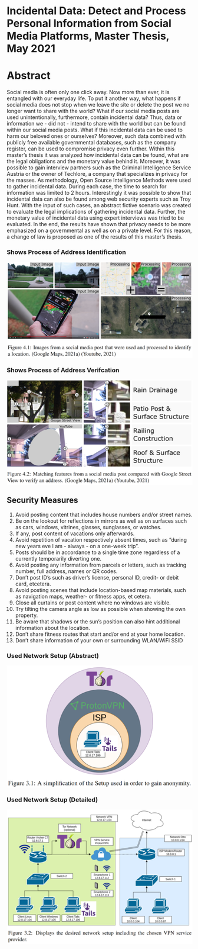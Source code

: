 # Incidental Data: Detect and Process Personal Information from Social Media Platforms, Master Thesis, May 2021

# Abstract
Social media is often only one click away. Now more than ever, it is entangled with our everyday life. To put it another way, what happens if social media does not stop when we leave the site or delete the post we no longer want to share with the world? What if our social media posts are used unintentionally, furthermore, contain incidental data? Thus, data or information we - did not - intend to share with the world but can be found within our social media posts. What if this incidental data can be used to harm our beloved ones or ourselves?  Moreover, such data combined with publicly free available governmental databases, such as the company register, can be used to compromise privacy even further. Within this master’s thesis it was analyzed how incidental data can be found, what are the legal obligations and the monetary value behind it. Moreover, it was possible to gain interview partners such as the Criminal Intelligence Service Austria or the owner of Techlore, a company that specializes in privacy for the masses. As methodology, Open Source Intelligence Methods were used to gather incidental data. During each case, the time to search for information was limited to 2 hours. Interestingly it was possible to show that incidental data can also be found among web security experts such as Troy Hunt. With the input of such cases, an abstract fictive scenario was created to evaluate the legal implications of gathering incidental data. Further, the monetary value of incidental data using expert interviews was tried to be evaluated. In the end, the results have shown that privacy needs to be more emphasized on a governmental as well as on a private level. For this reason, a change of law is proposed as one of the results of this master’s thesis.

### Shows Process of Address Identification
<img src="readme/address_identification.png" alt="Shows process of address identification" width="600px" align="center" />  

### Shows Process of Address Verifcation
<img src="readme/address_verification.png" alt="Shows process of address verifcation" width="600px" align="center" />


## Security Measures
1.	Avoid posting content that includes house numbers and/or street names.
2.	Be on the lookout for reflections in mirrors as well as on surfaces such as cars, windows, vitrines, glasses, sunglasses, or watches.
3.	If any, post content of vacations only afterwards.
4.	Avoid repetition of vacation respectively absent times, such as “during new years eve I am - always - on a one-week trip”.
5.	Posts should be in accordance to a single time zone regardless of a currently temporarily diverting one.
6.	Avoid posting any information from parcels or letters, such as tracking number, full address, names or QR codes.
7.	Don’t post ID’s such as driver’s license, personal ID, credit- or debit card, etcetera.
8.	Avoid posting scenes that include location-based map materials, such as navigation maps, weather- or fitness apps, et cetera.
9.	Close all curtains or post content where no windows are visible.
10.	Try tilting the camera angle as low as possible when showing the own property.
11.	Be aware that shadows or the sun’s position can also hint additional information about the location. 
12.	Don’t share fitness routes that start and/or end at your home location.
13.	Don’t share information of your own or surrounding WLAN/WiFi SSID


### Used Network Setup (Abstract)
<img src="readme/network_setup_abstract.png" alt="Shows process of address verifcation" width="600px" align="center" />


### Used Network Setup (Detailed)
<img src="readme/network_setup_detailed.png" alt="Shows process of address verifcation" width="600px" align="center" />